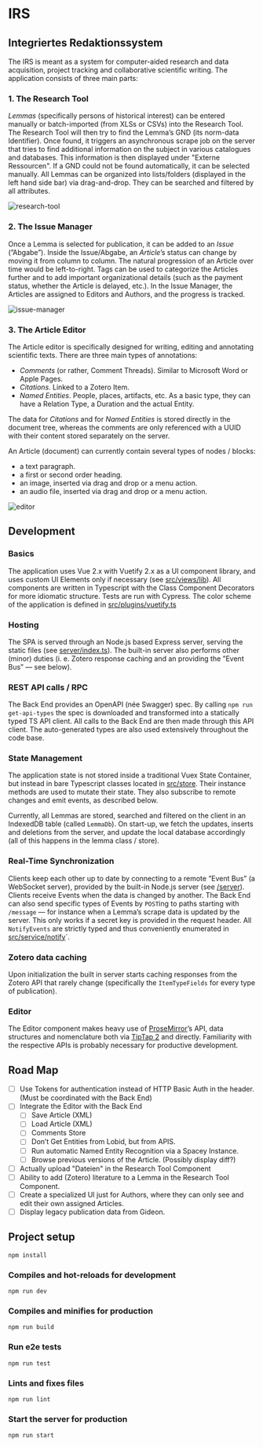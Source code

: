# IRS

## Integriertes Redaktionssystem

The IRS is meant as a system for computer-aided research and data acquisition, project tracking and collaborative scientific writing. The application consists of three main parts:

### 1. The Research Tool

*Lemmas* (specifically persons of historical interest) can be entered manually or batch-imported (from XLSs or CSVs) into the Research Tool. The Research Tool will then try to find the Lemma’s GND (its norm-data Identifier). Once found, it triggers an asynchronous scrape job on the server that tries to find additional information on the subject in various catalogues and databases. This information is then displayed under "Externe Ressourcen". If a GND could not be found automatically, it can be selected manually. All Lemmas can be organized into lists/folders (displayed in the left hand side bar) via drag-and-drop. They can be searched and filtered by all attributes.

![research-tool](screenshots/research-tool.png)

### 2. The Issue Manager

Once a Lemma is selected for publication, it can be added to an *Issue* (”Abgabe”). Inside the Issue/Abgabe, an *Article*’s status can change by moving it from column to column. The natural progression of an Article over time would be left-to-right. Tags can be used to categorize the Articles further and to add important organizational details (such as the payment status, whether the Article is delayed, etc.). In the Issue Manager, the Articles are assigned to Editors and Authors, and the progress is tracked.

![issue-manager](screenshots/issue-manager.png)

### 3. The Article Editor

The Article editor is specifically designed for writing, editing and annotating scientific texts. There are three main types of annotations:

- *Comments* (or rather, Comment Threads). Similar to Microsoft Word or Apple Pages.
- *Citations*. Linked to a Zotero Item.
- *Named Entities*. People, places, artifacts, etc. As a basic type, they can have a Relation Type, a Duration and the actual Entity.

The data for *Citations* and for *Named Entities* is stored directly in the document tree, whereas the comments are only referenced with a UUID with their content stored separately on the server.

An Article (document) can currently contain several types of nodes / blocks:

- a text paragraph.
- a first or second order heading.
- an image, inserted via drag and drop or a menu action.
- an audio file, inserted via drag and drop or a menu action.

![editor](screenshots/editor.png)

## Development

### Basics

The application uses Vue 2.x with Vuetify 2.x as a UI component library, and uses custom UI Elements only if necessary (see [src/views/lib](src/views/lib)). All components are written in Typescript with the Class Component Decorators for more idiomatic structure. Tests are run with Cypress. The color scheme of the application is defined in [src/plugins/vuetify.ts](src/plugins/vuetify.ts)

### Hosting

The SPA is served through an Node.js based Express server, serving the static files (see [server/index.ts](server/index.ts)). The built-in server also performs other (minor) duties (i. e. Zotero response caching and an providing the ”Event Bus” — see below).

### REST API calls / RPC

The Back End provides an OpenAPI (née Swagger) spec. By calling `npm run get-api-types` the spec is downloaded and transformed into a statically typed TS API client. All calls to the Back End are then made through this API client. The auto-generated types are also used extensively throughout the code base.

### State Management

The application state is not stored inside a traditional Vuex State Container, but instead in bare Typescript classes located in [src/store](src/store). Their instance methods are used to mutate their state. They also subscribe to remote changes and emit events, as described below.

Currently, all Lemmas are stored, searched and filtered on the client in an IndexedDB table (called `LemmaDb`). On start-up, we fetch the updates, inserts and deletions from the server, and update the local database accordingly (all of this happens in the lemma class / store).

### Real-Time Synchronization

Clients keep each other up to date by connecting to a remote ”Event Bus” (a WebSocket server), provided by the built-in Node.js server (see [/server](/server/index.ts)). Clients receive Events when the data is changed by another. The Back End can also send specific types of Events by `POST`ing to paths starting with `/message` — for instance when a Lemma’s scrape data is updated by the server. This only works if a secret key is provided in the request header. All `NotifyEvents` are strictly typed and thus conveniently enumerated in [src/service/notify](src/service/notify/notify.ts)`.

### Zotero data caching

Upon initialization the built in server starts caching responses from the Zotero API that rarely change (specifically the `ItemTypeFields` for every type of publication).

### Editor

The Editor component makes heavy use of [ProseMirror](https://prosemirror.net)’s API, data structures and nomenclature both via [TipTap 2](https://tiptap.dev) and directly. Familiarity with the respective APIs is probably necessary for productive development.

## Road Map

- [ ] Use Tokens for authentication instead of HTTP Basic Auth in the header. (Must be coordinated with the Back End)
- [ ] Integrate the Editor with the Back End
  - [ ] Save Article (XML)
  - [ ] Load Article (XML)
  - [ ] Comments Store
  - [ ] Don’t Get Entities from Lobid, but from APIS.
  - [ ] Run automatic Named Entity Recognition via a Spacey Instance.
  - [ ] Browse previous versions of the Article. (Possibly display diff?)
- [ ] Actually upload "Dateien" in the Research Tool Component
- [ ] Ability to add (Zotero) literature to a Lemma in the Research Tool Component.
- [ ] Create a specialized UI just for Authors, where they can only see and edit their own assigned Articles.
- [ ] Display legacy publication data from Gideon.

## Project setup

```
npm install
```

### Compiles and hot-reloads for development

```
npm run dev
```

### Compiles and minifies for production

```
npm run build
```

### Run e2e tests

```
npm run test
```

### Lints and fixes files

```
npm run lint
```

### Start the server for production

```
npm run start
```

